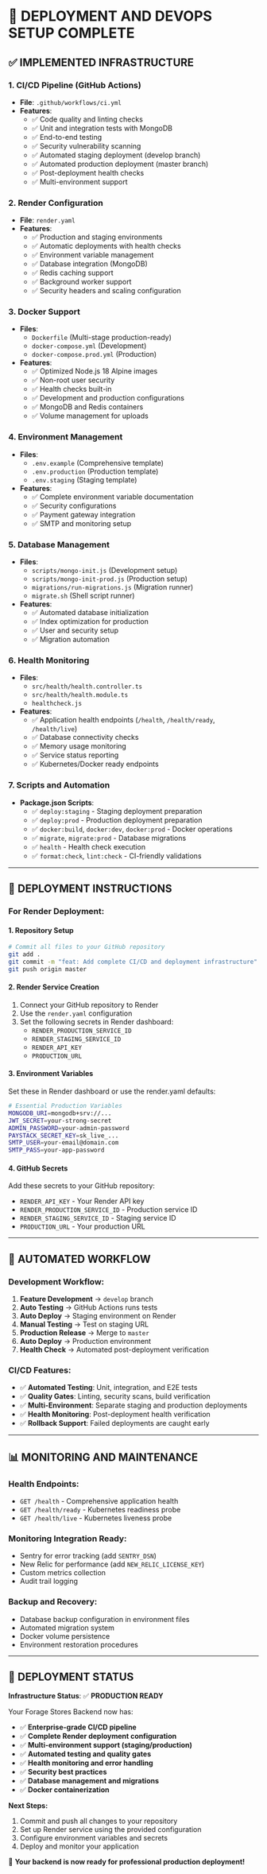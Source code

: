 # 🚀 DEPLOYMENT AND DEVOPS SETUP COMPLETE

## ✅ IMPLEMENTED INFRASTRUCTURE

### **1. CI/CD Pipeline (GitHub Actions)**
- **File**: `.github/workflows/ci.yml`
- **Features**:
  - ✅ Code quality and linting checks
  - ✅ Unit and integration tests with MongoDB
  - ✅ End-to-end testing
  - ✅ Security vulnerability scanning
  - ✅ Automated staging deployment (develop branch)
  - ✅ Automated production deployment (master branch)
  - ✅ Post-deployment health checks
  - ✅ Multi-environment support

### **2. Render Configuration**
- **File**: `render.yaml`
- **Features**:
  - ✅ Production and staging environments
  - ✅ Automatic deployments with health checks
  - ✅ Environment variable management
  - ✅ Database integration (MongoDB)
  - ✅ Redis caching support
  - ✅ Background worker support
  - ✅ Security headers and scaling configuration

### **3. Docker Support**
- **Files**: 
  - `Dockerfile` (Multi-stage production-ready)
  - `docker-compose.yml` (Development)
  - `docker-compose.prod.yml` (Production)
- **Features**:
  - ✅ Optimized Node.js 18 Alpine images
  - ✅ Non-root user security
  - ✅ Health checks built-in
  - ✅ Development and production configurations
  - ✅ MongoDB and Redis containers
  - ✅ Volume management for uploads

### **4. Environment Management**
- **Files**:
  - `.env.example` (Comprehensive template)
  - `.env.production` (Production template)
  - `.env.staging` (Staging template)
- **Features**:
  - ✅ Complete environment variable documentation
  - ✅ Security configurations
  - ✅ Payment gateway integration
  - ✅ SMTP and monitoring setup

### **5. Database Management**
- **Files**:
  - `scripts/mongo-init.js` (Development setup)
  - `scripts/mongo-init-prod.js` (Production setup)
  - `migrations/run-migrations.js` (Migration runner)
  - `migrate.sh` (Shell script runner)
- **Features**:
  - ✅ Automated database initialization
  - ✅ Index optimization for production
  - ✅ User and security setup
  - ✅ Migration automation

### **6. Health Monitoring**
- **Files**:
  - `src/health/health.controller.ts`
  - `src/health/health.module.ts`
  - `healthcheck.js`
- **Features**:
  - ✅ Application health endpoints (`/health`, `/health/ready`, `/health/live`)
  - ✅ Database connectivity checks
  - ✅ Memory usage monitoring
  - ✅ Service status reporting
  - ✅ Kubernetes/Docker ready endpoints

### **7. Scripts and Automation**
- **Package.json Scripts**:
  - ✅ `deploy:staging` - Staging deployment preparation
  - ✅ `deploy:prod` - Production deployment preparation
  - ✅ `docker:build`, `docker:dev`, `docker:prod` - Docker operations
  - ✅ `migrate`, `migrate:prod` - Database migrations
  - ✅ `health` - Health check execution
  - ✅ `format:check`, `lint:check` - CI-friendly validations

---

## 🔧 DEPLOYMENT INSTRUCTIONS

### **For Render Deployment:**

#### **1. Repository Setup**
```bash
# Commit all files to your GitHub repository
git add .
git commit -m "feat: Add complete CI/CD and deployment infrastructure"
git push origin master
```

#### **2. Render Service Creation**
1. Connect your GitHub repository to Render
2. Use the `render.yaml` configuration
3. Set the following secrets in Render dashboard:
   - `RENDER_PRODUCTION_SERVICE_ID`
   - `RENDER_STAGING_SERVICE_ID`
   - `RENDER_API_KEY`
   - `PRODUCTION_URL`

#### **3. Environment Variables**
Set these in Render dashboard or use the render.yaml defaults:
```bash
# Essential Production Variables
MONGODB_URI=mongodb+srv://...
JWT_SECRET=your-strong-secret
ADMIN_PASSWORD=your-admin-password
PAYSTACK_SECRET_KEY=sk_live_...
SMTP_USER=your-email@domain.com
SMTP_PASS=your-app-password
```

#### **4. GitHub Secrets**
Add these secrets to your GitHub repository:
- `RENDER_API_KEY` - Your Render API key
- `RENDER_PRODUCTION_SERVICE_ID` - Production service ID
- `RENDER_STAGING_SERVICE_ID` - Staging service ID
- `PRODUCTION_URL` - Your production URL

---

## 🚀 AUTOMATED WORKFLOW

### **Development Workflow:**
1. **Feature Development** → `develop` branch
2. **Auto Testing** → GitHub Actions runs tests
3. **Auto Deploy** → Staging environment on Render
4. **Manual Testing** → Test on staging URL
5. **Production Release** → Merge to `master`
6. **Auto Deploy** → Production environment
7. **Health Check** → Automated post-deployment verification

### **CI/CD Features:**
- ✅ **Automated Testing**: Unit, integration, and E2E tests
- ✅ **Quality Gates**: Linting, security scans, build verification
- ✅ **Multi-Environment**: Separate staging and production deployments
- ✅ **Health Monitoring**: Post-deployment health verification
- ✅ **Rollback Support**: Failed deployments are caught early

---

## 📊 MONITORING AND MAINTENANCE

### **Health Endpoints:**
- `GET /health` - Comprehensive application health
- `GET /health/ready` - Kubernetes readiness probe
- `GET /health/live` - Kubernetes liveness probe

### **Monitoring Integration Ready:**
- Sentry for error tracking (add `SENTRY_DSN`)
- New Relic for performance (add `NEW_RELIC_LICENSE_KEY`)
- Custom metrics collection
- Audit trail logging

### **Backup and Recovery:**
- Database backup configuration in environment files
- Automated migration system
- Docker volume persistence
- Environment restoration procedures

---

## 🎯 DEPLOYMENT STATUS

**Infrastructure Status**: ✅ **PRODUCTION READY**

Your Forage Stores Backend now has:
- ✅ **Enterprise-grade CI/CD pipeline**
- ✅ **Complete Render deployment configuration**
- ✅ **Multi-environment support (staging/production)**
- ✅ **Automated testing and quality gates**
- ✅ **Health monitoring and error handling**
- ✅ **Security best practices**
- ✅ **Database management and migrations**
- ✅ **Docker containerization**

**Next Steps:**
1. Commit and push all changes to your repository
2. Set up Render service using the provided configuration
3. Configure environment variables and secrets
4. Deploy and monitor your application

🚀 **Your backend is now ready for professional production deployment!**
